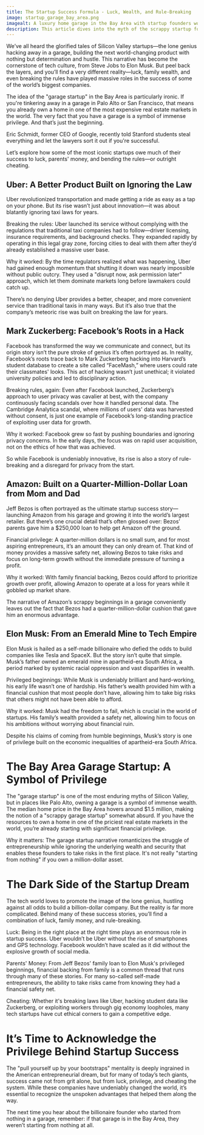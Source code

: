 ```yaml
---
title: The Startup Success Formula - Luck, Wealth, and Rule-Breaking 
image: startup_garage_bay_area.png 
imagealt: A luxury home garage in the Bay Area with startup founders working inside. 
description: This article dives into the myth of the scrappy startup founder, exploring how luck, family wealth, and rule-breaking have fueled the success of companies like Uber, Facebook, and Amazon. It challenges the "garage startup" narrative, especially in the Bay Area, where owning a home with a garage is itself a marker of privilege.
---
```


We’ve all heard the glorified tales of Silicon Valley startups—the lone genius hacking away in a garage, building the next world-changing product with nothing but determination and hustle. This narrative has become the cornerstone of tech culture, from Steve Jobs to Elon Musk. But peel back the layers, and you’ll find a very different reality—luck, family wealth, and even breaking the rules have played massive roles in the success of some of the world’s biggest companies.

The idea of the "garage startup" in the Bay Area is particularly ironic. If you're tinkering away in a garage in Palo Alto or San Francisco, that means you already own a home in one of the most expensive real estate markets in the world. The very fact that you have a garage is a symbol of immense privilege. And that’s just the beginning.

Eric Schmidt, former CEO of Google, recently told Stanford students steal everything and let the lawyers sort it out if you're successful. 

Let’s explore how some of the most iconic startups owe much of their success to luck, parents' money, and bending the rules—or outright cheating.

## Uber: A Better Product Built on Ignoring the Law
Uber revolutionized transportation and made getting a ride as easy as a tap on your phone. But its rise wasn’t just about innovation—it was about blatantly ignoring taxi laws for years.

Breaking the rules: Uber launched its service without complying with the regulations that traditional taxi companies had to follow—driver licensing, insurance requirements, and background checks. They expanded rapidly by operating in this legal gray zone, forcing cities to deal with them after they’d already established a massive user base.

Why it worked: By the time regulators realized what was happening, Uber had gained enough momentum that shutting it down was nearly impossible without public outcry. They used a "disrupt now, ask permission later" approach, which let them dominate markets long before lawmakers could catch up.

There’s no denying Uber provides a better, cheaper, and more convenient service than traditional taxis in many ways. But it’s also true that the company’s meteoric rise was built on breaking the law for years.

## Mark Zuckerberg: Facebook’s Roots in a Hack
Facebook has transformed the way we communicate and connect, but its origin story isn’t the pure stroke of genius it’s often portrayed as. In reality, Facebook’s roots trace back to Mark Zuckerberg hacking into Harvard’s student database to create a site called “FaceMash,” where users could rate their classmates' looks. This act of hacking wasn’t just unethical; it violated university policies and led to disciplinary action.

Breaking rules, again: Even after Facebook launched, Zuckerberg’s approach to user privacy was cavalier at best, with the company continuously facing scandals over how it handled personal data. The Cambridge Analytica scandal, where millions of users' data was harvested without consent, is just one example of Facebook’s long-standing practice of exploiting user data for growth.

Why it worked: Facebook grew so fast by pushing boundaries and ignoring privacy concerns. In the early days, the focus was on rapid user acquisition, not on the ethics of how that was achieved.

So while Facebook is undeniably innovative, its rise is also a story of rule-breaking and a disregard for privacy from the start.

## Amazon: Built on a Quarter-Million-Dollar Loan from Mom and Dad
Jeff Bezos is often portrayed as the ultimate startup success story—launching Amazon from his garage and growing it into the world’s largest retailer. But there’s one crucial detail that’s often glossed over: Bezos’ parents gave him a $250,000 loan to help get Amazon off the ground.

Financial privilege: A quarter-million dollars is no small sum, and for most aspiring entrepreneurs, it’s an amount they can only dream of. That kind of money provides a massive safety net, allowing Bezos to take risks and focus on long-term growth without the immediate pressure of turning a profit.

Why it worked: With family financial backing, Bezos could afford to prioritize growth over profit, allowing Amazon to operate at a loss for years while it gobbled up market share.

The narrative of Amazon’s scrappy beginnings in a garage conveniently leaves out the fact that Bezos had a quarter-million-dollar cushion that gave him an enormous advantage.

## Elon Musk: From an Emerald Mine to Tech Empire
Elon Musk is hailed as a self-made billionaire who defied the odds to build companies like Tesla and SpaceX. But the story isn’t quite that simple. Musk’s father owned an emerald mine in apartheid-era South Africa, a period marked by systemic racial oppression and vast disparities in wealth.

Privileged beginnings: While Musk is undeniably brilliant and hard-working, his early life wasn’t one of hardship. His father’s wealth provided him with a financial cushion that most people don’t have, allowing him to take big risks that others might not have been able to afford.

Why it worked: Musk had the freedom to fail, which is crucial in the world of startups. His family’s wealth provided a safety net, allowing him to focus on his ambitions without worrying about financial ruin.

Despite his claims of coming from humble beginnings, Musk’s story is one of privilege built on the economic inequalities of apartheid-era South Africa.

# The Bay Area Garage Startup: A Symbol of Privilege
The "garage startup" is one of the most enduring myths of Silicon Valley, but in places like Palo Alto, owning a garage is a symbol of immense wealth. The median home price in the Bay Area hovers around $1.5 million, making the notion of a "scrappy garage startup" somewhat absurd. If you have the resources to own a home in one of the priciest real estate markets in the world, you’re already starting with significant financial privilege.

Why it matters: The garage startup narrative romanticizes the struggle of entrepreneurship while ignoring the underlying wealth and security that enables these founders to take risks in the first place. It's not really "starting from nothing" if you own a million-dollar asset.

# The Dark Side of the Startup Dream
The tech world loves to promote the image of the lone genius, hustling against all odds to build a billion-dollar company. But the reality is far more complicated. Behind many of these success stories, you’ll find a combination of luck, family money, and rule-breaking.

Luck: Being in the right place at the right time plays an enormous role in startup success. Uber wouldn’t be Uber without the rise of smartphones and GPS technology. Facebook wouldn’t have scaled as it did without the explosive growth of social media.

Parents' Money: From Jeff Bezos' family loan to Elon Musk's privileged beginnings, financial backing from family is a common thread that runs through many of these stories. For many so-called self-made entrepreneurs, the ability to take risks came from knowing they had a financial safety net.

Cheating: Whether it's breaking laws like Uber, hacking student data like Zuckerberg, or exploiting workers through gig economy loopholes, many tech startups have cut ethical corners to gain a competitive edge.


# It’s Time to Acknowledge the Privilege Behind Startup Success
The "pull yourself up by your bootstraps" mentality is deeply ingrained in the American entrepreneurial dream, but for many of today’s tech giants, success came not from grit alone, but from luck, privilege, and cheating the system. While these companies have undeniably changed the world, it’s essential to recognize the unspoken advantages that helped them along the way.

The next time you hear about the billionaire founder who started from nothing in a garage, remember: if that garage is in the Bay Area, they weren’t starting from nothing at all.